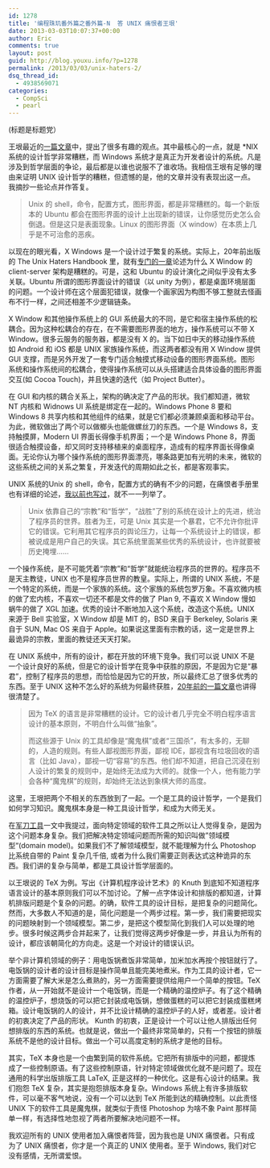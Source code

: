 ```yaml
---
id: 1278
title: '编程珠玑番外篇之番外篇-N  答 UNIX 痛恨者王垠'
date: 2013-03-03T10:07:37+00:00
author: Eric
comments: true
layout: post
guid: http://blog.youxu.info/?p=1278
permalink: /2013/03/03/unix-haters-2/
dsq_thread_id:
  - 4938569071
categories:
  - CompSci
  - pearl
---
```

(标题是标题党）

王垠最近的[一篇文章](http://bbs.hupu.com/5187888.html)中，提出了很多有趣的观点。其中最核心的一点，就是 *NIX 系统的设计哲学非常糟糕，而 Windows 系统才是真正为开发者设计的系统。凡是涉及到哲学层面的争论，最后都是以谁也说服不了谁收场。我相信王垠有足够的理由来证明 UNIX 设计哲学的糟糕，但遗憾的是，他的文章并没有表现出这一点。我摘抄一些论点并作答复。

> Unix 的 shell，命令，配置方式，图形界面，都是非常糟糕的。每一个新版本的 Ubuntu 都会在图形界面的设计上出现新的错误，让你感觉历史怎么会倒退。但是这只是表面现象。Linux 的图形界面（X window）在本质上几乎是不可治愈的恶疾。

以现在的眼光看，X Windows 是一个设计过于繁复的系统。实际上，20年前出版的 The Unix Haters Handbook 里，就有[专门的一章](http://www.art.net/~hopkins/Don/unix-haters/x-windows/disaster.html)论述为什么 X Window 的 client-server 架构是糟糕的。可是，这和 Ubuntu 的设计演化之间似乎没有太多关联。Ubuntu 所谓的图形界面设计的错误（以 unity 为例），都是桌面环境层面的问题。一个设计师在这个层面犯错误，就像一个画家因为构图不够工整就去怪画布不行一样，之间还相差不少逻辑链条。

X Window 和其他操作系统上的 GUI 系统最大的不同，是它和宿主操作系统的松耦合。因为这种松耦合的存在，在不需要图形界面的地方，操作系统可以不带 X Window。很多云服务的服务器，都是没有 X 的。当下如日中天的移动操作系统如 Android 和 iOS 都是 UNIX 家族操作系统，而这两者都没有用 X Window 提供 GUI 支撑，而是另外开发了一套专门适合触摸式移动设备的图形界面系统。图形系统和操作系统间的松耦合，使得操作系统可以从头搭建适合具体设备的图形界面交互(如 Cocoa Touch)，并且快速的迭代（如 Project Butter）。

在 GUI 和内核的耦合关系上，架构的确决定了产品的形状。我们都知道，微软 NT 内核和 Widnows UI 系统是绑定在一起的。Windows Phone 8 要和 Windows 8 共享内核和其他组件的结果，就是它们都必须兼顾桌面和移动平台。为此，微软做出了两个可以做榔头也能做螺丝刀的东西。一个是 Windows 8，支持触摸屏，Modern UI 界面长得像手机界面；一个是 Windows Phone 8，界面很适合触摸设备，却又同时支持移植来的桌面程序，造成有的程序界面长得像桌面。无论你认为哪个操作系统的图形界面漂亮，哪条路更加有光明的未来，微软的这些系统之间的关系之繁复，开发迭代的周期如此之长，都是客观事实。

UNIX 系统的Unix 的 shell，命令，配置方式的确有不少的问题，在痛恨者手册里也有详细的论述，[我以前也写过](http://blog.youxu.info/2011/10/14/notes-on-the-unix-haters-handbook/)，就不一一列举了。

> Unix 依靠自己的“宗教”和“哲学”，“战胜”了别的系统在设计上的先进，统治了程序员的世界。胜者为王，可是 Unix 其实是一个暴君，它不允许你批评它的错误。它利用其它程序员的舆论压力，让每一个系统设计上的错误，都被说成是用户自己的失误。其它系统里面某些优秀的系统设计，也许就要被历史掩埋……

一个操作系统，是不可能凭着“宗教”和“哲学”就能统治程序员的世界的。程序员不是天主教徒，UNIX 也不是程序员世界的教皇。实际上，所谓的 UNIX 系统，不是一个特定的系统，而是一个家族的系统。这个家族的系统包罗万象。不喜欢微内核的做了宏内核，不喜欢一切还不都是文件的做了 Plan 9, 不喜欢 X Window 慢如蜗牛的做了 XGL 加速。优秀的设计不断地加入这个系统，改造这个系统。UNIX 来源于 Bell 实验室，X Window 却是 MIT 的，BSD 来自于 Berkeley, Solaris 来自于 SUN, Mac OS 来自于 Apple。如果说这里面有宗教的话，这一定是世界上最诡异的宗教，里面的教徒还天天打架。

在 UNIX 系统中，所有的设计，都在开放的环境下竞争。我们可以说 UNIX 不是一个设计良好的系统，但是它的设计哲学在竞争中获胜的原因，不是因为它是“暴君”，控制了程序员的思想，而恰恰是因为它的开放，所以最终汇总了很多优秀的东西。至于 UNIX 这种不怎么好的系统为何最终获胜，[20年前的一篇文章](http://www.jwz.org/doc/worse-is-better.html)也讲得很清楚了。

> 因为 TeX 的语言是非常糟糕的设计。它的设计者几乎完全不明白程序语言设计的基本原则，不明白什么叫做“抽象”。
> 
> 而这些源于 Unix 的工具却像是“魔鬼棋”或者“三国杀”，有太多的，无聊的，人造的规则。有些人鄙视图形界面，鄙视 IDE，鄙视含有垃圾回收的语言（比如 Java），鄙视一切“容易”的东西。他们却不知道，把自己沉浸在别人设计的繁复的规则中，是始终无法成为大师的。就像一个人，他有能力学会各种“魔鬼棋”的规则，却始终无法达到象棋大师的高度。

这里，王垠把两个不相关的东西放到了一起。一个是工具的设计哲学，一个是我们如何学习知识。魔鬼棋本身是一种工具设计哲学，和成为大师无关。

在[军刀工具](http://blog.youxu.info/2012/02/02/software-tools-1/)一文中我提过，面向特定领域的软件工具之所以让人觉得复杂，是因为这个问题本身复杂。我们把解决特定领域问题而所需的知识叫做”领域模型“(domain model)。如果我们不了解领域模型，就不能理解为什么 Photoshop 比系统自带的 Paint 复杂几千倍, 或者为什么我们需要正则表达式这种诡异的东西。我们讲的复杂与简单，都是工具设计哲学层面的。

以王垠说的 TeX 为例。写出《计算机程序设计艺术》的 Knuth 到底知不知道程序语言设计的基本原则我们可以不加讨论。了解一点字体设计和排版的都知道，计算机排版问题是个复杂的问题。的确，软件工具的设计目标，是把复杂的问题简化。然而，大多数人不知道的是，简化问题是一个两步过程。第一步，我们需要把现实的问题映射到一个领域模型。第二步，是把这个模型简化到我们人可以处理的地步。很多时候这两步合并起来了，让我们觉得这两步好像是一步，并且认为所有的设计，都应该朝简化的方向走。这是一个对设计的错误认识。

举个非计算机领域的例子：用电饭锅煮饭非常简单，加米加水再按个按钮就行了。电饭锅的设计者的设计目标是操作简单且能完美地煮米。作为工具的设计者，它一方面需要了解大米是怎么煮熟的，另一方面需要提供给用户一个简单的按钮。TeX 作者，从一开始就不是设计一个电饭锅，而是一个精确的温控炉子。有了这个精确的温控炉子，想烧饭的可以把它封装成电饭锅，想做蛋糕的可以把它封装成蛋糕烤箱。设计电饭锅的人的设计，并不比设计精确的温控炉子的人好，或者差。设计者的初衷决定了产品的形状。 Kunth 的初衷，正是设计一个可以让他人排版出任何想排版的东西的系统。也就是说，做出一个最终非常简单的，只有一个按钮的排版系统不是他的设计目标。做出一个可以高度定制的系统才是他的目标。

其实，TeX 本身也是一个由繁到简的软件系统。它把所有排版中的问题，都提炼成了一些控制原语。有了这些控制原语，针对特定领域做优化就不是问题了。现在通用的科学出版排版工具 LaTeX, 正是这样的一种优化。这是有心设计的结果。我们抱怨 TeX 复杂，其实是抱怨排版本身复杂。Windows 系统上有许多排版软件，可以毫不客气地说，没有一个可以达到 TeX 所能到达的精确控制。以此责怪 UNIX 下的软件工具是魔鬼棋，就类似于责怪 Photoshop 为啥不象 Paint 那样简单一样，有选择性地忽视了两者所要解决地问题不一样。

我欢迎所有的 UNIX 使用者加入痛恨者阵营，因为我也是 UNIX 痛恨者。只有成为了 UNIX 痛恨者，你才是一个真正的 UNIX 使用者。至于 Windows, 我们对它没有感情，无所谓爱恨。